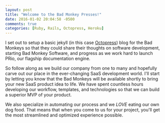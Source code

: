```yaml
---
layout: post
title: "Welcome to the Bad Monkey Presses!"
date: 2016-01-02 20:04:58 -0500
comments: true
categories: [Ruby, Rails, Octopress, Heroku]
---
```


I set out to setup a basic jekyll (in this case
[Octopress](http://www.http://octopress.org/)) blog for the Bad Monkeys
so that they could share their thoughts on software development,
starting Bad Monkey Software, and progress as we work hard to launch
PRio, our flagship documentation engine.

<!-- more -->

So follow along as we build our company from one to many and hopefully
carve out our place in the ever-changing SaaS development world.  I'll
start by letting you know that the Bad Monkeys will be available shortly
to bring your new SaaS product idea to life.  We have spent countless
hours developing our workflow, templates, and technologies so that we
can build a superior MVP of your product.

We also specialize in automating our process and we _LOVE_ eating our
own dog food.  That means that when you come to us for your project,
you'll get the most streamlined and optimized experience possible.
